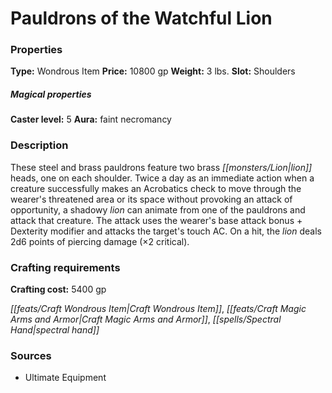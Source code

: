 ﻿---
Title: "Pauldrons of the Watchful Lion"
Type: "Wondrous Item"
Price: "10800 gp"
Weight: "3 lbs."
Slot: "Shoulders"
Caster level: "5"
Aura: "faint necromancy"
Description: |
  "These steel and brass pauldrons feature two brass lion heads, one on each shoulder. Twice a day as an immediate action when a creature successfully makes an Acrobatics check to move through the wearer's threatened area or its space without provoking an attack of opportunity, a shadowy lion can animate from one of the pauldrons and attack that creature. The attack uses the wearer's base attack bonus + Dexterity modifier and attacks the target's touch AC. On a hit, the lion deals 2d6 points of piercing damage (×2 critical)."
Crafting cost: "5400 gp"
Sources: "['Ultimate Equipment']"
---

# Pauldrons of the Watchful Lion

### Properties

**Type:** Wondrous Item **Price:** 10800 gp **Weight:** 3 lbs. **Slot:** Shoulders

##### Magical properties

**Caster level:** 5 **Aura:** faint necromancy

### Description

These steel and brass pauldrons feature two brass _[[monsters/Lion|lion]]_ heads, one on each shoulder. Twice a day as an immediate action when a creature successfully makes an Acrobatics check to move through the wearer's threatened area or its space without provoking an attack of opportunity, a shadowy _lion_ can animate from one of the pauldrons and attack that creature. The attack uses the wearer's base attack bonus + Dexterity modifier and attacks the target's touch AC. On a hit, the _lion_ deals 2d6 points of piercing damage (×2 critical).

### Crafting requirements

**Crafting cost:** 5400 gp

_[[feats/Craft Wondrous Item|Craft Wondrous Item]]_, _[[feats/Craft Magic Arms and Armor|Craft Magic Arms and Armor]]_, _[[spells/Spectral Hand|spectral hand]]_

### Sources

* Ultimate Equipment